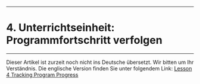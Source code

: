 ****
# 4. Unterrichtseinheit: Programmfortschritt verfolgen
---

Dieser Artikel ist zurzeit noch nicht ins Deutsche übersetzt. Wir bitten um Ihr Verständnis. Die englische Version finden Sie unter folgendem Link: [Lesson 4 Tracking Program Progress](https://help.toladata.com/en/toladata-course/lesson-4-tracking-program-progress.html)






